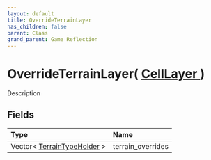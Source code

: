 ```yaml
---
layout: default
title: OverrideTerrainLayer
has_children: false
parent: Class
grand_parent: Game Reflection
---
```

# OverrideTerrainLayer( [ CellLayer ](/docs/game-reflection/classes/cell_layer) )
Description 

## Fields

| Type | Name |
|:-------------|:--------------|
| Vector< [TerrainTypeHolder](/docs/game-reflection/components/terrain_type_holder) > | terrain_overrides |

